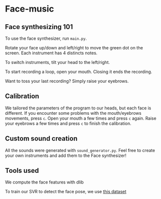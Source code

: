 # Face-music



## Face synthesizing 101

To use the face synthesizer, run `main.py`.

Rotate your face up/down and left/right to move the green dot on the screen. Each instrument has 4 distincts notes.

To switch instruments, tilt your head to the left/right. 

To start recording a loop, open your mouth. Closing it ends the recording. 

Want to toss your last recording? Simply raise your eyebrows.

## Calibration

We tailored the parameters of the program to our heads, but each face is different. If you encounter some problems with the mouth/eyebrows movements, press `c`. Open your mouth a few times and press `c` again. Raise your eyebrows a few times and press `c` to finish the calibration. 

## Custom sound creation

All the sounds were generated with `sound_generator.py`. Feel free to create your own instruments and add them to the Face synthesizer!

## Tools used

We compute the face features with dlib

To train our SVR to detect the face pose, we use [this dataset](http://www-prima.inrialpes.fr/perso/Gourier/Faces/HPDatabase.html?fbclid=IwAR0DnDN5iouR5WZ7GZ5U_AQhaogKmuKJrrY15k6lIEMQkocDwVzjW0v4k-g)


